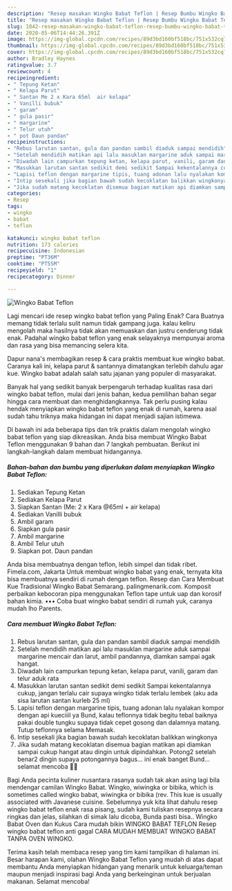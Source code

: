 ```yaml
---
description: "Resep masakan Wingko Babat Teflon | Resep Bumbu Wingko Babat Teflon Yang Bisa Manjain Lidah"
title: "Resep masakan Wingko Babat Teflon | Resep Bumbu Wingko Babat Teflon Yang Bisa Manjain Lidah"
slug: 1042-resep-masakan-wingko-babat-teflon-resep-bumbu-wingko-babat-teflon-yang-bisa-manjain-lidah
date: 2020-05-06T14:44:26.391Z
image: https://img-global.cpcdn.com/recipes/89d3bd160bf518bc/751x532cq70/wingko-babat-teflon-foto-resep-utama.jpg
thumbnail: https://img-global.cpcdn.com/recipes/89d3bd160bf518bc/751x532cq70/wingko-babat-teflon-foto-resep-utama.jpg
cover: https://img-global.cpcdn.com/recipes/89d3bd160bf518bc/751x532cq70/wingko-babat-teflon-foto-resep-utama.jpg
author: Bradley Haynes
ratingvalue: 3.7
reviewcount: 4
recipeingredient:
- " Tepung Ketan"
- " Kelapa Parut"
- " Santan Me 2 x Kara 65ml  air kelapa"
- " Vanilli bubuk"
- " garam"
- " gula pasir"
- " margarine"
- " Telur utuh"
- " pot Daun pandan"
recipeinstructions:
- "Rebus larutan santan, gula dan pandan sambil diaduk sampai mendidih"
- "Setelah mendidih matikan api lalu masuklan margarine aduk sampai margarine mencair dan larut, ambil pandannya, diamkan sampai agak hangat."
- "Diwadah lain campurkan tepung ketan, kelapa parut, vanili, garam dan telur aduk rata"
- "Masukkan larutan santan sedikit demi sedikit Sampai kekentalannya cukup, jangan terlalu cair supaya wingko tidak terlalu lembek (aku ada sisa larutan santan kurleb 25 ml)"
- "Lapisi teflon dengan margarine tipis, tuang adonan lalu nyalakan kompor dengan api kueciiil ya Bund, kalau teflonnya tidak begitu tebal baiknya pakai double tungku supaya tidak cepet gosong dan dalamnya matang. Tutup teflonnya selama Memasak."
- "Intip sesekali jika bagian bawah sudah kecoklatan balikkan wingkonya"
- "Jika sudah matang kecoklatan disemua bagian matikan api diamkan sampai cukup hangat atau dingin untuk dipindahkan. Potong2 setelah benar2 dingin supaya potongannya bagus... ini enak banget Bund... selamat mencoba 🥰💪"
categories:
- Resep
tags:
- wingko
- babat
- teflon

katakunci: wingko babat teflon 
nutrition: 173 calories
recipecuisine: Indonesian
preptime: "PT36M"
cooktime: "PT55M"
recipeyield: "1"
recipecategory: Dinner

---
```



![Wingko Babat Teflon](https://img-global.cpcdn.com/recipes/89d3bd160bf518bc/751x532cq70/wingko-babat-teflon-foto-resep-utama.jpg)

Lagi mencari ide resep wingko babat teflon yang Paling Enak? Cara Buatnya memang tidak terlalu sulit namun tidak gampang juga. kalau keliru mengolah maka hasilnya tidak akan memuaskan dan justru cenderung tidak enak. Padahal wingko babat teflon yang enak selayaknya mempunyai aroma dan rasa yang bisa memancing selera kita.

Dapur nana&#39;s membagikan resep &amp; cara praktis membuat kue wingko babat. Caranya kali ini, kelapa parut &amp; santannya dimatangkan terlebih dahulu agar kue. Wingko babat adalah salah satu jajanan yang populer di masyarakat.

Banyak hal yang sedikit banyak berpengaruh terhadap kualitas rasa dari wingko babat teflon, mulai dari jenis bahan, kedua pemilihan bahan segar hingga cara membuat dan menghidangkannya. Tak perlu pusing kalau hendak menyiapkan wingko babat teflon yang enak di rumah, karena asal sudah tahu triknya maka hidangan ini dapat menjadi sajian istimewa.


Di bawah ini ada beberapa tips dan trik praktis dalam mengolah wingko babat teflon yang siap dikreasikan. Anda bisa membuat Wingko Babat Teflon menggunakan 9 bahan dan 7 langkah pembuatan. Berikut ini langkah-langkah dalam membuat hidangannya.

<!--inarticleads1-->

##### Bahan-bahan dan bumbu yang diperlukan dalam menyiapkan Wingko Babat Teflon:

1. Sediakan  Tepung Ketan
1. Sediakan  Kelapa Parut
1. Siapkan  Santan (Me: 2 x Kara @65ml + air kelapa)
1. Sediakan  Vanilli bubuk
1. Ambil  garam
1. Siapkan  gula pasir
1. Ambil  margarine
1. Ambil  Telur utuh
1. Siapkan  pot. Daun pandan


Anda bisa membuatnya dengan teflon, lebih simpel dan tidak ribet. Fimela.com, Jakarta Untuk membuat wingko babat yang enak, ternyata kita bisa membuatnya sendiri di rumah dengan teflon. Resep dan Cara Membuat Kue Tradisional Wingko Babat Semarang. palingmenarik.com. Komposit perbaikan kebocoran pipa menggunakan Teflon tape untuk uap dan korosif bahan kimia. ••• Coba buat wingko babat sendiri di rumah yuk, caranya mudah lho Parents. 

<!--inarticleads2-->

##### Cara membuat Wingko Babat Teflon:

1. Rebus larutan santan, gula dan pandan sambil diaduk sampai mendidih
1. Setelah mendidih matikan api lalu masuklan margarine aduk sampai margarine mencair dan larut, ambil pandannya, diamkan sampai agak hangat.
1. Diwadah lain campurkan tepung ketan, kelapa parut, vanili, garam dan telur aduk rata
1. Masukkan larutan santan sedikit demi sedikit Sampai kekentalannya cukup, jangan terlalu cair supaya wingko tidak terlalu lembek (aku ada sisa larutan santan kurleb 25 ml)
1. Lapisi teflon dengan margarine tipis, tuang adonan lalu nyalakan kompor dengan api kueciiil ya Bund, kalau teflonnya tidak begitu tebal baiknya pakai double tungku supaya tidak cepet gosong dan dalamnya matang. Tutup teflonnya selama Memasak.
1. Intip sesekali jika bagian bawah sudah kecoklatan balikkan wingkonya
1. Jika sudah matang kecoklatan disemua bagian matikan api diamkan sampai cukup hangat atau dingin untuk dipindahkan. Potong2 setelah benar2 dingin supaya potongannya bagus... ini enak banget Bund... selamat mencoba 🥰💪


Bagi Anda pecinta kuliner nusantara rasanya sudah tak akan asing lagi bila mendengar camilan Wingko Babat. Wingko, wiwingka or bibika, which is sometimes called wingko babat, wiwingka or bibika (rev. This kue is usually associated with Javanese cuisine. Sebelumnya yuk kita lihat dahulu resep wingko babat teflon enak rasa pisang, sudah kami tuliskan resepnya secara ringkas dan jelas, silahkan di simak lalu dicoba, Bunda pasti bisa.. Wingko Babat Oven dan Kukus Cara mudah bikin WINGKO BABAT TEFLON Resep wingko babat teflon anti gagal CARA MUDAH MEMBUAT WINGKO BABAT TANPA OVEN WINGKO. 

Terima kasih telah membaca resep yang tim kami tampilkan di halaman ini. Besar harapan kami, olahan Wingko Babat Teflon yang mudah di atas dapat membantu Anda menyiapkan hidangan yang menarik untuk keluarga/teman maupun menjadi inspirasi bagi Anda yang berkeinginan untuk berjualan makanan. Selamat mencoba!
